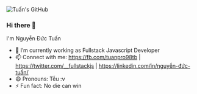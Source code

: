 <!--
**Viruss98/Viruss98** is a ✨ _special_ ✨ repository because its `README.md` (this file) appears on your GitHub profile.-->
![Tuấn's GitHub](https://github-readme-stats.vercel.app/api?username=Viruss98&show_icons=true&theme=vue-dark)

### Hi there 👋
I'm Nguyễn Đức Tuấn
- 🔭 I’m currently working as Fullstack Javascript Developer 
- 📫 Connect with me: https://fb.com/tuanpro98tb | https://twitter.com/__fullstackjs | https://linkedin.com/in/nguyễn-đức-tuấn/
- 😄 Pronouns: Tễu :v
- ⚡ Fun fact: No die can win

